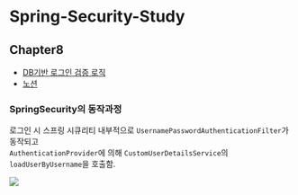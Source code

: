 # Spring-Security-Study

## Chapter8
- [DB기반 로그인 검증 로직](https://www.youtube.com/watch?v=U3Jkuy5Hc00&list=PLJkjrxxiBSFCKD9TRKDYn7IE96K2u3C3U&index=11&ab_channel=%EA%B0%9C%EB%B0%9C%EC%9E%90%EC%9C%A0%EB%AF%B8)<br>
- [노션](https://substantial-park-a17.notion.site/8-DB-147df9c034ba495cad1c62869408be8f)

### SpringSecurity의 동작과정
로그인 시 스프링 시큐리티 내부적으로 `UsernamePasswordAuthenticationFilter`가 동작되고<br>
`AuthenticationProvider`에 의해 `CustomUserDetailsService`의 `loadUserByUsername`을 호출함.
    
![](https://velog.velcdn.com/images/platinouss/post/d86607de-2fc8-4cfa-94d2-6fff3fb40c52/image.png)

